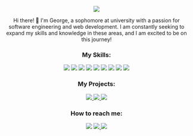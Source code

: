 <!-- Header Section -->
<p align="center">
  <img src="https://readme-typing-svg.herokuapp.com?font=&color=1E90FF&size=25&center=true&vCenter=true&width=600&height=60&lines=Software+Engineer;Web+Developer;Tech+Enthusiast" />
</p>

<!-- Introduction Section -->
<p align="center">
  Hi there! 👋 I'm George, a sophomore at university with a passion for software engineering and web development. I am constantly seeking to expand my skills and knowledge in these areas, and I am excited to be on this journey!
</p>

<!-- Skills Section -->
<h3 align="center">My Skills:</h3>
<p align="center">
  <img src="https://img.shields.io/badge/C%2B%2B-00599C?style=flat&logo=c%2B%2B&logoColor=white" />
  <img src="https://img.shields.io/badge/Java-ED8B00?style=flat&logo=openjdk&logoColor=white" />
  <img src="https://img.shields.io/badge/-HTML5-E34F26?style=flat&logo=html5&logoColor=white" />
  <img src="https://img.shields.io/badge/-CSS3-1572B6?style=flat&logo=css3&logoColor=white" />
  <img src="https://img.shields.io/badge/-JavaScript-F7DF1E?style=flat&logo=javascript&logoColor=black" />
  <img src="https://img.shields.io/badge/-React-61DAFB?style=flat&logo=react&logoColor=black" />
  <img src="https://img.shields.io/badge/Express.js-404D59?style=flat" />
  <img src="https://img.shields.io/badge/-Node.js-339933?style=flat&logo=node.js&logoColor=white" />
  <img src="https://img.shields.io/badge/-MongoDB-47A248?style=flat&logo=mongodb&logoColor=white" />
</p>

<!-- Projects Section -->
<h3 align="center">My Projects:</h3>
<p align="center">
  <a href="https://github.com/GeorgeAyy/Web-Ninjas-El-Cyber">
    <img src="https://img.shields.io/badge/Furniture%20Ecommerce%20Store-MERN%20Stack-brightgreen" />
  </a>
  <a href="https://github.com/yourusername/project2">
    <img src="https://img.shields.io/badge/Spliwise-C%2B%2B%20QT%20Creator-blue" />
  </a>
  <a href="https://github.com/yourusername/project3">
    <img src="https://img.shields.io/badge/Recruitment%20Management%20System-Java%2C%20JavaFX-orange" />
  </a>
</p>

<!-- Contact Section -->
<h3 align="center">How to reach me:</h3>
<p align="center">
  <a href="mailto:georgeayman2003@gmail.com">
    <img src="https://img.shields.io/badge/Email-georgeayman2003%40gmail.com-red?style=flat"></a>
<a href="https://www.linkedin.com/in/georgeayman/">
<img src="https://img.shields.io/badge/LinkedIn-George%20Ayman-blue?style=flat&logo=linkedin&logoColor=white" />
</a>
<a href="discordapp.com/users/205465963678793728">
<img src="https://img.shields.io/badge/Discord-petrole-black?style=flat&logo=github&logoColor=white" />
</a>

</p>
